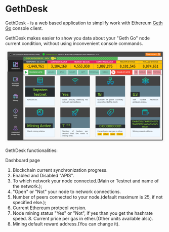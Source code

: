 # GethDesk

GethDesk - is a web based application to simplify work with Ethereum [Geth Go](https://github.com/ethereum/go-ethereum/wiki/geth) console client.

GethDesk makes easier to show you data about your "Geth Go" node current 
condition, without using inconvenient console commands.

![GitHub Logo](/readmeIMG/dashboard.jpg)

GethDesk functionalities:

Dashboard page
1. Blockchain current synchronization progress.
2. Enabled and Disabled "APIS".
3. To which network your node connected.(Main or Testnet and name of 
   the network.);
4. "Open" or "Not" your node to network connections.
5. Number of peers connected to your node.(default maximum is 25, if not 
   specified else.);
6. Current Ethereum protocol version.
7. Node mining status "Yes" or "Not", if yes than you get the hashrate speed. 8. Current price per gas in ether.(Other units available also).
9. Mining default reward address.(You can change it).


